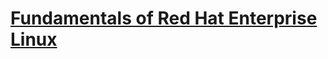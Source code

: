 # [Fundamentals of Red Hat Enterprise Linux](https://www.coursera.org/learn/fundamentals-of-red-hat-enterprise-linux/home/info)
